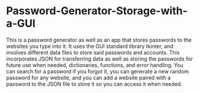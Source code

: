 # Password-Generator-Storage-with-a-GUI
This is a password generator as well as an app that stores passwords to the websites you type into it. It uses the GUI standard library tkinter, and involves different data files to store said passwords and accounts. This incorporates JSON for transferring data as well as storing the passwords for future use when needed, dictionaries, functions, and error handling. 
You can search for a password if you forgot it, you can generate a new random password for any website, and you can add a website paired with a password to the JSON file to store it so you can access it when needed.
